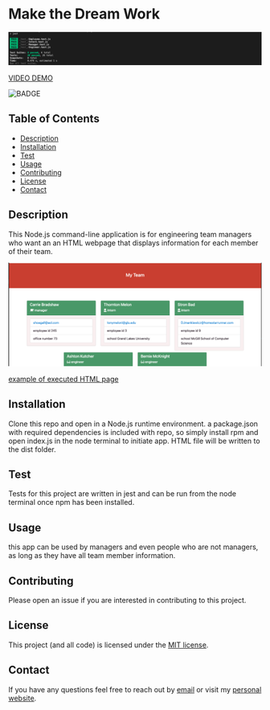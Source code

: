# Make the Dream Work

![tests pass](/assets/test.png)

[VIDEO DEMO](https://youtu.be/ou1GfyM84Fg)

![BADGE](https://img.shields.io/badge/license-MIT-blue.svg)

## Table of Contents

- [Description](#description)
- [Installation](#installation)
- [Test](#test)
- [Usage](#usage)
- [Contributing](#contributing)
- [License](#license)
- [Contact](#contact)

## Description

This Node.js command-line application is for engineering team managers who want an an HTML webpage that displays information for each member of their team.

![html example](/assets/html.png)

[example of executed HTML page](https://sissyhanks.github.io/make-the-dream-work/)

## Installation

Clone this repo and open in a Node.js runtime environment. a package.json with required dependencies is included with repo, so simply install rpm and open index.js in the node terminal to initiate app. HTML file will be written to the dist folder.

## Test

Tests for this project are written in jest and can be run from the node terminal once npm has been installed.

## Usage

this app can be used by managers and even people who are not managers, as long as they have all team member information.

## Contributing

Please open an issue if you are interested in contributing to this project.

## License

This project (and all code) is licensed under the [MIT license](https://opensource.org/licenses/MIT).

## Contact

If you have any questions feel free to reach out by [email](mailto:sissyhanks@yahoo.com) or visit my [personal website](https://github.com/sissyhanks).
